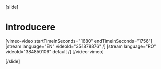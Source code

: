 [slide]
# Introducere

[vimeo-video startTimeInSeconds="1680" endTimeInSeconds="1756"]
[stream language="EN" videoId="351878876"  /]
[stream language="RO" videoId="384850106" default /]
[/video-vimeo]

[/slide]